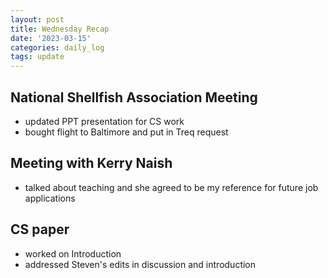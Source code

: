 ```yaml
---
layout: post
title: Wednesday Recap
date: '2023-03-15'
categories: daily_log
tags: update
---
```


## National Shellfish Association Meeting
- updated PPT presentation for CS work
- bought flight to Baltimore and put in Treq request

## Meeting with Kerry Naish
- talked about teaching and she agreed to be my reference for future job applications

## CS paper
- worked on Introduction
- addressed Steven's edits in discussion and introduction 
